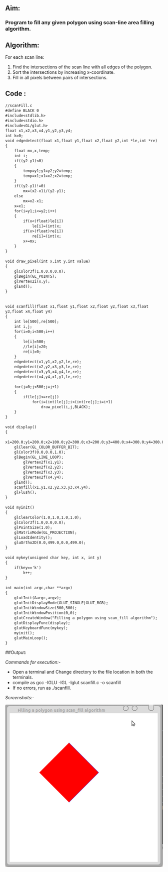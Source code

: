 ## Aim:
### Program to fill any given polygon using scan-line area filling algorithm.

## Algorithm:

For each scan line:
1. Find the intersections of the scan line with all edges of the polygon.
2. Sort the intersections by increasing x-coordinate.
3. Fill in all pixels between pairs of intersections.

## Code : 
    //scanFill.c
	#define BLACK 0
	#include<stdlib.h>
	#include<stdio.h>
	#include<GL/glut.h>
	float x1,x2,x3,x4,y1,y2,y3,y4;
	int k=0;
	void edgedetect(float x1,float y1,float x2,float y2,int *le,int *re)
	{
		float mx,x,temp;
		int i;
		if((y2-y1)<0)
		{
			temp=y1;y1=y2;y2=temp;
			temp=x1;x1=x2;x2=temp;
		}
		if((y2-y1)!=0)
			mx=(x2-x1)/(y2-y1);
		else
			mx=x2-x1;
		x=x1;
		for(i=y1;i<=y2;i++)
		{
			if(x<(float)le[i])
				le[i]=(int)x;
			if(x>(float)re[i])
				re[i]=(int)x;
			x+=mx;
		}
	}

	void draw_pixel(int x,int y,int value)
	{
		glColor3f(1.0,0.0,0.0);
		glBegin(GL_POINTS);
		glVertex2i(x,y);
		glEnd();
	}


	void scanfill(float x1,float y1,float x2,float y2,float x3,float y3,float x4,float y4)
	{
		int le[500],re[500];
		int i,j;
		for(i=0;i<500;i++)
		{
			le[i]=500;
			//le[i]=20;
			re[i]=0;
		}
		edgedetect(x1,y1,x2,y2,le,re);
		edgedetect(x2,y2,x3,y3,le,re);
		edgedetect(x3,y3,x4,y4,le,re);
		edgedetect(x4,y4,x1,y1,le,re);

		for(j=0;j<500;j=j+1)
		{
			if(le[j]<=re[j])
				for(i=(int)le[j];i<(int)re[j];i=i+1)
					draw_pixel(i,j,BLACK);
		}
	}

	void display()
	{
		x1=200.0;y1=200.0;x2=100.0;y2=300.0;x3=200.0;y3=400.0;x4=300.0;y4=300.0;
		glClear(GL_COLOR_BUFFER_BIT);
		glColor3f(0.0,0.0,1.0);
		glBegin(GL_LINE_LOOP);
			glVertex2f(x1,y1);
			glVertex2f(x2,y2);
			glVertex2f(x3,y3);
			glVertex2f(x4,y4);
		glEnd();
		scanfill(x1,y1,x2,y2,x3,y3,x4,y4);
		glFlush();
	}

	void myinit()
	{
		glClearColor(1.0,1.0,1.0,1.0);
		glColor3f(1.0,0.0,0.0);
		glPointSize(1.0);
		glMatrixMode(GL_PROJECTION);
		glLoadIdentity();
		gluOrtho2D(0.0,499.0,0.0,499.0);
	}

	void mykey(unsigned char key, int x, int y)
	{
		if(key=='k')
			k++;
	}

	int main(int argc,char **argv)
	{
		glutInit(&argc,argv);
		glutInitDisplayMode(GLUT_SINGLE|GLUT_RGB);
		glutInitWindowSize(500,500);
		glutInitWindowPosition(0,0);
		glutCreateWindow("Filling a polygon using scan_fill algorithm");
		glutDisplayFunc(display);
		glutKeyboardFunc(mykey);
		myinit();
		glutMainLoop();
	}

##Output:

*Commands for execution:-*

* Open a terminal and Change directory to the file location in both the terminals.
* compile as gcc -lGLU -lGL -lglut scanfill.c -o scanfill
* If no errors, run as ./scanfill.

*Screenshots:-*

![ScreenShot of Output](scanfill.png)
